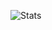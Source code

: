 ![Stats](https://github-readme-stats.vercel.app/api?username=Timerix22&hide=stars,prs,issues&count_private=true&include_all_commits=true&show_icons=true&hide_rank=true&bg_color=121013&icon_color=DC7800&title_color=DC7800&text_color=8621EE&custom_title=Timerix's%20github%20activity)
